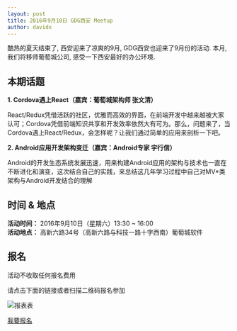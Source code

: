 ```yaml
---
layout: post
title: 2016年9月10日 GDG西安 Meetup
author: davidx
---
```


酷热的夏天结束了, 西安迎来了凉爽的9月, GDG西安也迎来了9月份的活动. 本月, 我们将移师葡萄城公司, 感受一下西安最好的办公环境.

## 本期话题

**1\. Cordova遇上React（嘉宾：葡萄城架构师 张文清）**

React/Redux凭借活跃的社区，优雅而高效的界面，在前端开发中越来越被大家认可；Cordova凭借前端知识共享和开发效率依然大有可为。那么，问题来了，当Cordova遇上React/Redux，会怎样呢？让我们通过简单的应用来剖析一下吧。


**2\. Android应用开发架构变迁（嘉宾：Android专家 宇行信）**

Android的开发生态系统发展迅速，用来构建Android应用的架构与技术也一直在不断进化和演变，这次结合自己的实践，来总结这几年学习过程中自己对MV*类架构与Android开发结合的理解

<!-- more -->

## 时间 & 地点

**活动时间：** 2016年9月10日（星期六）13:30 ~ 16:00  
**活动地点：** 高新六路34号（高新六路与科技一路十字西南）葡萄城软件

## 报名

活动不收取任何报名费用

请点击下面的链接或者扫描二维码报名参加

<div class="text-center">
  <img src="http://greatghoul.b0.upaiyun.com/1608/kx_qpa7NXb9sn.png" alt="报表表" />

  <p>
    <a href="https://jinshuju.net/f/owimQn" class="btn btn-success">我要报名</a>  
  </p>
</div>
